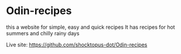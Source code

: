 # Odin-recipes
this a website for simple, easy and quick recipes
It has recipes for hot summers and chilly rainy days

Live site: https://github.com/shocktopus-dot/Odin-recipes
